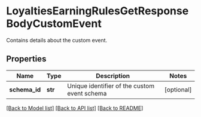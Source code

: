 # LoyaltiesEarningRulesGetResponseBodyCustomEvent

Contains details about the custom event.

## Properties
Name | Type | Description | Notes
------------ | ------------- | ------------- | -------------
**schema_id** | **str** | Unique identifier of the custom event schema | [optional] 

[[Back to Model list]](../README.md#documentation-for-models) [[Back to API list]](../README.md#documentation-for-api-endpoints) [[Back to README]](../README.md)


